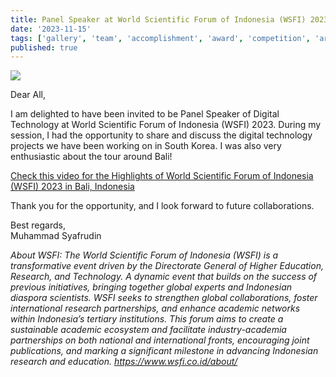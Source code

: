 ```yaml
---
title: Panel Speaker at World Scientific Forum of Indonesia (WSFI) 2023
date: '2023-11-15'
tags: ['gallery', 'team', 'accomplishment', 'award', 'competition', 'artificial intelligence']
published: true
---
```


<img src="/updates/WSFI2023.png"/><br/>

Dear All,

I am delighted to have been invited to be Panel Speaker of Digital Technology at World Scientific Forum of Indonesia (WSFI) 2023. <!--truncate-->During my session, I had the opportunity to share and discuss the digital technology projects we have been working on in South Korea. I was also very enthusiastic about the tour around Bali!

<a target='_blank' alt='link' rel='noopener noreferrer' href='https://www.youtube.com/watch?v=lLRtm90AZ0A'>Check this video for the Highlights of World Scientific Forum of Indonesia (WSFI) 2023 in Bali, Indonesia</a><br/>

Thank you for the opportunity, and I look forward to future collaborations.

Best regards,<br/>
Muhammad Syafrudin



<i>About WSFI: The World Scientific Forum of Indonesia (WSFI) is a transformative event driven by the Directorate General of Higher Education, Research, and Technology. A dynamic event that builds on the success of previous initiatives, bringing together global experts and Indonesian diaspora scientists. WSFI seeks to strengthen global collaborations, foster international research partnerships, and enhance academic networks within Indonesia’s tertiary institutions. This forum aims to create a sustainable academic ecosystem and facilitate industry-academia partnerships on both national and international fronts, encouraging joint publications, and marking a significant milestone in advancing Indonesian research and education. https://www.wsfi.co.id/about/</i>


